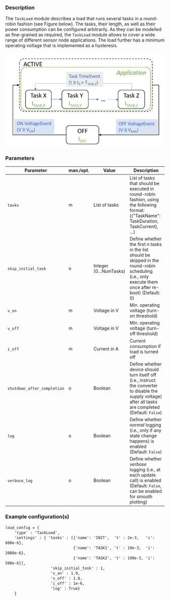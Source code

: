 ### Description 

The `TaskLoad` module describes a load that runs several tasks in a round-robin fashion (see Figure below). The tasks, their length, as well as their power consumption can be configured arbitrarily. As they can be modelled as fine-grained as required, the `TaskLoad` module allows to cover a wide range of different sensor node applications. The load further has a minimum operating voltage that is implemented as a hysteresis.

![Architecture](./../../Figures/TaskLoad.PNG)


### Parameters


| **Parameter** | **man./opt.** | **Value**                | **Description**                                                                                                      |
|---------------|---------------|--------------------------|----------------------------------------------------------------------------------------------------------------------|
|     `tasks`     |     m         |  List of tasks  | List of tasks that should be executed in round-robin fashion, using the following format: {("TaskName": TaskDuration, TaskCurrent), ...}  |
|     `skip_initial_task`     |     o         |    Integer (0...NumTasks)   | Define whether the first n tasks in the list should be skipped in the round-robin scheduling (i.e., only execute them once after re-boot) (Default: 0) |
|     `v_on`     |     m         |   Voltage in V  | Min. operating voltage (turn-on threshold)   |
|     `v_off`     |     m         |  Voltage in V  | Min. operating voltage (turn-off threshold)  |
|     `i_off`     |     m         |     Current in A  | Current consumption if load is turned off   |
|     `shutdown_after_completion`     |     o         |     Boolean  | Define whether device should turn itself off (i.e., instruct the converter to disable the supply voltage) after all tasks are completed (Default: `False`)   |
|     `log`     |     o         |    Boolean   | Define whether *normal* logging (i.e., only if any state change happens) is enabled (Default: `False`)  |
|     `verbose_log`     |     o         |    Boolean   | Define whether *verbose* logging  (i.e., at each update call) is enabled (Default: `False`, can be enabled for smooth plotting)  |

### Example configuration(s)

```
load_config = {
    'type' : 'TaskLoad',
    'settings' : { 'tasks' : [{'name': 'INIT',  't' : 2e-3,   'i': 600e-6},
                              {'name': 'TASK1', 't' : 10e-3,  'i': 2000e-6},
                              {'name': 'TASK2', 't' : 100e-3, 'i': 500e-6}],
                    'skip_initial_task' : 1,
                    'v_on' : 1.9,
                    'v_off' : 1.8,
                    'i_off' : 1e-6,
                    'log' : True}
    }
```